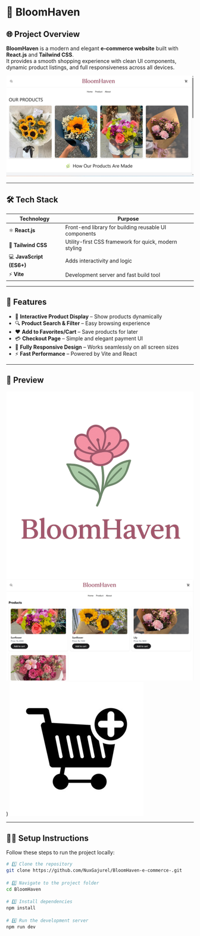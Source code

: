 # 🌸 BloomHaven

## 🌐 Project Overview

**BloomHaven** is a modern and elegant **e-commerce website** built with **React.js** and **Tailwind CSS**.  
It provides a smooth shopping experience with clean UI components, dynamic product listings, and full responsiveness across all devices.

![BloomHaven Preview](https://github.com/NuxGajurel/BloomHaven-e-commerce-/blob/main/public/Img/W5I7XPD%20-%20Imgur.jpg?raw=true)

---

## 🛠️ Tech Stack

| Technology               | Purpose                                               |
| ------------------------ | ----------------------------------------------------- |
| ⚛️ **React.js**          | Front-end library for building reusable UI components |
| 🎨 **Tailwind CSS**      | Utility-first CSS framework for quick, modern styling |
| 💻 **JavaScript (ES6+)** | Adds interactivity and logic                          |
| ⚡ **Vite**              | Development server and fast build tool                |

---

## 🚀 Features

- 🛒 **Interactive Product Display** – Show products dynamically  
- 🔍 **Product Search & Filter** – Easy browsing experience  
- ❤️ **Add to Favorites/Cart** – Save products for later  
- 💳 **Checkout Page** – Simple and elegant payment UI  
- 📱 **Fully Responsive Design** – Works seamlessly on all screen sizes  
- ⚡ **Fast Performance** – Powered by Vite and React  

---

## 📸 Preview

![Home Page](https://github.com/NuxGajurel/BloomHaven-e-commerce-/blob/main/public/Img/main.png?raw=true)
![alt text](image.png))
![Checkout Page](https://github.com/NuxGajurel/BloomHaven-e-commerce-/blob/main/public/Img/cart.jpg?raw=true)

---

## 🧑‍💻 Setup Instructions

Follow these steps to run the project locally:

```bash
# 1️⃣ Clone the repository
git clone https://github.com/NuxGajurel/BloomHaven-e-commerce-.git

# 2️⃣ Navigate to the project folder
cd BloomHaven

# 3️⃣ Install dependencies
npm install

# 4️⃣ Run the development server
npm run dev
